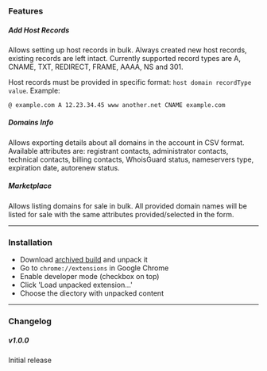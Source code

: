 ### Features

##### Add Host Records

Allows setting up host records in bulk. Always created new host records, existing records are left intact. Currently supported record types are A, CNAME, TXT, REDIRECT, FRAME, AAAA, NS and 301.

Host records must be provided in specific format: `host domain recordType value`. Example:

`@ example.com A 12.23.34.45
www another.net CNAME example.com`

##### Domains Info

Allows exporting details about all domains in the account in CSV format. Available attributes are: registrant contacts, administrator contacts, technical contacts, billing contacts, WhoisGuard status, nameservers type, expiration date, autorenew status.

##### Marketplace

Allows listing domains for sale in bulk. All provided domain names will be listed for sale with the same attributes provided/selected in the form.

---

### Installation

* Download [archived build](https://github.com/stas-tanko/r2-helper/blob/master/r2-helper.zip?raw=true) and unpack it
* Go to `chrome://extensions` in Google Chrome
* Enable developer mode (checkbox on top)
* Click 'Load unpacked extension...'
* Choose the diectory with unpacked content

---

### Changelog

##### v1.0.0
Initial release